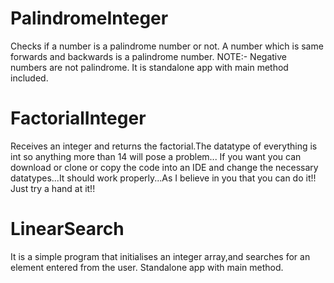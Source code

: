 # PalindromeInteger
Checks if a number is a palindrome number or not. A number which is same forwards and backwards is a palindrome number. NOTE:- Negative numbers are not palindrome.
It is standalone app with main method included.
# FactorialInteger
Receives an integer and returns the factorial.The datatype of everything is int so anything more than 14 will pose a problem...
If you want you can download or clone or copy the code into an IDE and change the necessary datatypes...It should work properly...As I believe in you that you can do it!! Just try a hand at it!!
# LinearSearch
It is a simple program that initialises an integer array,and searches for an element entered from the user.
Standalone app with main method.
